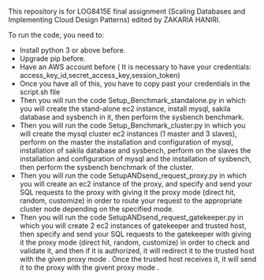 This repository is for LOG8415E final assignment (Scaling Databases and Implementing Cloud Design Patterns) edited by ZAKARIA HANIRI.

To run the code, you need to:
- Install python 3 or above before.
- Upgrade pip before.
- Have an AWS account before ( It is necessary to have your credentials: access_key_id,secret_access_key,session_token)
- Once you have all of this, you have to copy past your credentials in the script.sh file
- Then you will run the code Setup_Benchmark_standalone.py in which you will create the
stand-alone ec2 instance, install mysql, sakila database and sysbench in it, then perform the
sysbench benchmark.
- Then you will run the code Setup_Benchmark_cluster.py in which you will create the mysql
cluster ec2 instances (1 master and 3 slaves), perform on the master the installation and
configuration of mysql, installation of sakila database and sysbench, perform on the slaves
the installation and configuration of mysql and the installation of sysbench, then perform the
sysbench benchmark of the cluster.
- Then you will run the code SetupANDsend_request_proxy.py in which you will create an ec2
instance of the proxy, and specify and send your SQL requests to the proxy with giving it the
proxy mode (direct hit, random, customize) in order to route your request to the appropriate
cluster node depending on the specified mode.
- Then you will run the code SetupANDsend_request_gatekeeper.py in which you will create 2
ec2 instances of gatekeeper and trusted host, then specify and send your SQL requests to the
gatekeeper with giving it the proxy mode (direct hit, random, customize) in order to check
and validate it, and then if it is authorized, it will redirect it to the trusted host with the
given proxy mode . Once the trusted host receives it, it will send it to the proxy with the
givent proxy mode .
